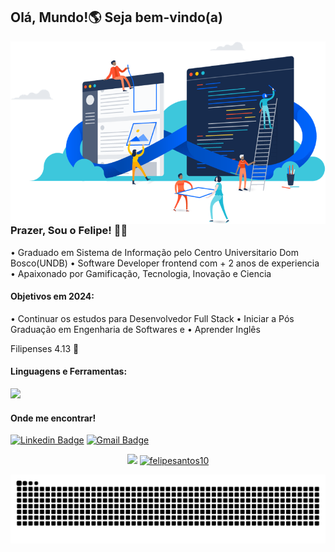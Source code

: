 ## Olá, Mundo!🌎 Seja bem-vindo(a)

<img align="right" src="https://github.com/felipesantos10/felipesantos10/blob/master/image.png" width="550"/>

### Prazer, Sou o Felipe!  👨‍💻
  
• Graduado em Sistema de Informação pelo Centro Universitario Dom Bosco(UNDB)
• Software Developer frontend com + 2 anos de experiencia
• Apaixonado por Gamificação, Tecnologia, Inovação e Ciencia

#### Objetivos em 2024: 
• Continuar os estudos para Desenvolvedor Full Stack 
• Iniciar a Pós Graduação em Engenharia de Softwares e 
• Aprender Inglês  
  
Filipenses 4.13  🚀 

<h4>Linguagens e  Ferramentas:</h4>
<a href="https://skillicons.dev"   >
  <img src="https://skillicons.dev/icons?i=javascript,css,html,python,nodejs,express,git,figma,github,vscode," />
</a>

#### Onde me encontrar!

[![Linkedin Badge](https://img.shields.io/badge/-LinkedIn-blue?style=flat-square&logo=Linkedin&logoColor=white&link=https://www.linkedin.com/in/luis-felipe-5623a8197/)](https://www.linkedin.com/in/luis-felipe-santos-silva-5623a8197/)  [![Gmail Badge](https://img.shields.io/badge/-Gmail-c14438?style=flat-square&logo=Gmail&logoColor=white&link=mailtofelipedev.ti@gmail.com)](mailto:felipedev.ti@gmail.com) 
<p align = "center">
  <a href="https://github.com/felipesantos10"><img src="https://github-readme-stats.vercel.app/api/top-langs/?username=felipesantos10&layout=compact&theme=dark"/></a> 
  <a href="https://github.com/felipesantos10"><img src="https://github-readme-stats.vercel.app/api?username=felipesantos10&show_icons=true&theme=dark&include_all_commits=true&count_private=true" alt="felipesantos10"/></a>
</p> 

![Snake animation](https://github.com/felipesantos10/felipesantos10/blob/master/snake.svg)
 
  

 

